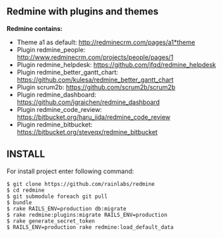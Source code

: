 Redmine with plugins and themes
-------------------------------

**Redmine contains:**
- Theme a1 as default: http://redminecrm.com/pages/a1*theme
- Plugin redmine_people: http://www.redminecrm.com/projects/people/pages/1
- Plugin redmine_helpdesk: https://github.com/jfqd/redmine_helpdesk
- Plugin redmine_better_gantt_chart: https://github.com/kulesa/redmine_better_gantt_chart
- Plugin scrum2b: https://github.com/scrum2b/scrum2b
- Plugin redmine_dashboard: https://github.com/jgraichen/redmine_dashboard
- Plugin redmine_code_review: https://bitbucket.org/haru_iida/redmine_code_review
- Plugin redmine_bitbucket: https://bitbucket.org/steveqx/redmine_bitbucket

INSTALL
-------

For install project enter following command:

    $ git clone https://github.com/rainlabs/redmine
    $ cd redmine
    $ git submodule foreach git pull
    $ bundle
    $ rake RAILS_ENV=production db:migrate
    $ rake redmine:plugins:migrate RAILS_ENV=production
    $ rake generate_secret_token
    $ RAILS_ENV=production rake redmine:load_default_data

